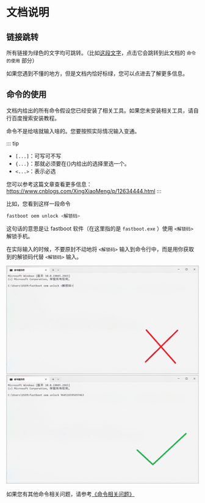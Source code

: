 # 文档说明

## 链接跳转

所有链接为绿色的文字均可跳转。（比如[这段文字](#命令的使用)，点击它会跳转到此文档的 `命令的使用` 部分）

如果您遇到不懂的地方，但是文档内恰好标绿，您可以点进去了解更多信息。

## 命令的使用

文档内给出的所有命令假设您已经安装了相关工具。如果您未安装相关工具，请自行百度搜索安装教程。

命令不是给啥就输入啥的。您要按照实际情况输入变通。

::: tip

* `[...]`：可写可不写
* `{...}`：那就必须要在{}内给出的选择里选一个。
* `<...>`：表示必选

您可以参考这篇文章查看更多信息：<https://www.cnblogs.com/XingXiaoMeng/p/12634444.html>
:::

比如，您看到这样一段命令

``` bash
fastboot oem unlock <解锁码>
```

这句话的意思是让 fastboot 软件（在这里指的是 `fastboot.exe` ）使用 `<解锁码>` 解锁手机。

在实际输入的时候，不要原封不动地将 `<解锁码>` 输入到命令行中，而是用你获取到的解锁码代替 `<解锁码>` 输入。

![错误示例](./images/demo/command/replace/wrong.png)
![正确示例](./images/demo/command/replace/correct.png)

如果您有其他命令相关问题，请参考[《命令相关问题》](./index.md#命令相关问题)
